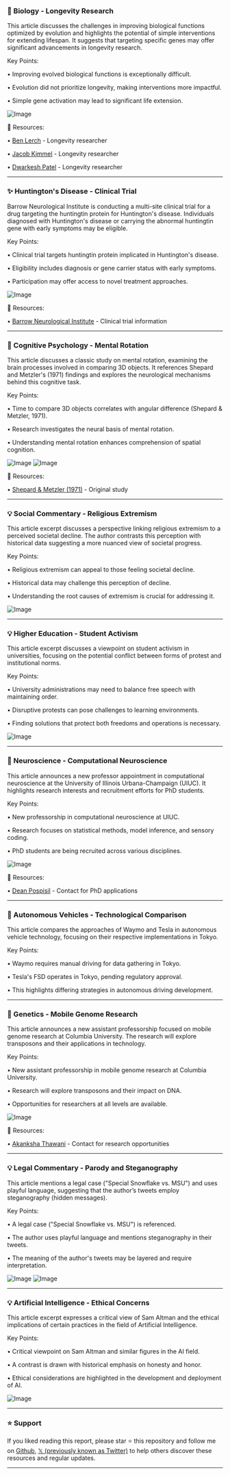 ### 🤖 Biology - Longevity Research

This article discusses the challenges in improving biological functions optimized by evolution and highlights the potential of simple interventions for extending lifespan.  It suggests that targeting specific genes may offer significant advancements in longevity research.


Key Points:

• Improving evolved biological functions is exceptionally difficult.


• Evolution did not prioritize longevity, making interventions more impactful.


• Simple gene activation may lead to significant life extension.


![Image](https://pbs.twimg.com/amplify_video_thumb/1957839248033542144/img/s3JWrDKtlNAeLvKs.jpg)

🔗 Resources:

• [Ben Lerch](https://x.com/BenLerch1) - Longevity researcher


• [Jacob Kimmel](https://x.com/jacobkimmel) - Longevity researcher


• [Dwarkesh Patel](https://x.com/dwarkesh_sp/status/1957842812604674255) - Longevity researcher


---
### ✨ Huntington's Disease - Clinical Trial

Barrow Neurological Institute is conducting a multi-site clinical trial for a drug targeting the huntingtin protein for Huntington's disease.  Individuals diagnosed with Huntington's disease or carrying the abnormal huntingtin gene with early symptoms may be eligible.


Key Points:

• Clinical trial targets huntingtin protein implicated in Huntington's disease.


• Eligibility includes diagnosis or gene carrier status with early symptoms.


• Participation may offer access to novel treatment approaches.


![Image](https://pbs.twimg.com/media/Gy08ARoWsAAZUX-?format=jpg&name=small)

🔗 Resources:

• [Barrow Neurological Institute](https://bar.rw/genhd2) - Clinical trial information


---
### 🤖 Cognitive Psychology - Mental Rotation

This article discusses a classic study on mental rotation, examining the brain processes involved in comparing 3D objects.  It references Shepard and Metzler's (1971) findings and explores the neurological mechanisms behind this cognitive task.


Key Points:

• Time to compare 3D objects correlates with angular difference (Shepard & Metzler, 1971).


• Research investigates the neural basis of mental rotation.


• Understanding mental rotation enhances comprehension of spatial cognition.


![Image](https://pbs.twimg.com/media/GyzcFNgXUAAdaft?format=png&name=900x900)
![Image](https://pbs.twimg.com/media/GyzcF1EWAAE_U-R?format=png&name=900x900)

🔗 Resources:

• [Shepard & Metzler (1971)](https://semanticscholar.org/paper/Mental-Rotation-of-Three-Dimensional-Objects-Shepard-Metzler/5add6f4067e415a6dc76c025da3d49a6524a87c0) - Original study


---
### 💡 Social Commentary - Religious Extremism

This article excerpt discusses a perspective linking religious extremism to a perceived societal decline.  The author contrasts this perception with historical data suggesting a more nuanced view of societal progress.


Key Points:

• Religious extremism can appeal to those feeling societal decline.


• Historical data may challenge this perception of decline.


•  Understanding the root causes of extremism is crucial for addressing it.


![Image](https://pbs.twimg.com/amplify_video_thumb/1958190163906977792/img/RDcjlraW2QA_xNry.jpg)

---
### 💡 Higher Education - Student Activism

This article excerpt discusses a viewpoint on student activism in universities, focusing on the potential conflict between forms of protest and institutional norms.


Key Points:

• University administrations may need to balance free speech with maintaining order.


•  Disruptive protests can pose challenges to learning environments.


•  Finding solutions that protect both freedoms and operations is necessary.


![Image](https://pbs.twimg.com/amplify_video_thumb/1958187006225154048/img/sbMOiNPxzLMzlx4k.jpg)

---
### 🤖 Neuroscience - Computational Neuroscience

This article announces a new professor appointment in computational neuroscience at the University of Illinois Urbana-Champaign (UIUC). It highlights research interests and recruitment efforts for PhD students.


Key Points:

• New professorship in computational neuroscience at UIUC.


• Research focuses on statistical methods, model inference, and sensory coding.


• PhD students are being recruited across various disciplines.


![Image](https://pbs.twimg.com/media/GyuUbzwWIAAbpkA?format=jpg&name=small)

🔗 Resources:

• [Dean Pospisil](https://x.com/deanpospisil) - Contact for PhD applications


---
### 🤖 Autonomous Vehicles - Technological Comparison

This article compares the approaches of Waymo and Tesla in autonomous vehicle technology, focusing on their respective implementations in Tokyo.


Key Points:

• Waymo requires manual driving for data gathering in Tokyo.


• Tesla's FSD operates in Tokyo, pending regulatory approval.


•  This highlights differing strategies in autonomous driving development.


---
### 🤖 Genetics - Mobile Genome Research

This article announces a new assistant professorship focused on mobile genome research at Columbia University.  The research will explore transposons and their applications in technology.


Key Points:

• New assistant professorship in mobile genome research at Columbia University.


• Research will explore transposons and their impact on DNA.


•  Opportunities for researchers at all levels are available.


![Image](https://pbs.twimg.com/media/GyurxO1acAAl8g4?format=jpg&name=small)

🔗 Resources:

• [Akanksha Thawani](https://x.com/AkankshaThawani) -  Contact for research opportunities


---
### 💡 Legal Commentary - Parody and Steganography

This article mentions a legal case ("Special Snowflake vs. MSU") and uses playful language, suggesting that the author’s tweets employ steganography (hidden messages).


Key Points:

• A legal case ("Special Snowflake vs. MSU") is referenced.


• The author uses playful language and mentions steganography in their tweets.


• The meaning of the author's tweets may be layered and require interpretation.


![Image](https://pbs.twimg.com/media/GybhoKdWgAAwe1-?format=jpg&name=small)
![Image](https://pbs.twimg.com/media/GybhoKdWkAA4-L5?format=jpg&name=900x900)


---
### 💡 Artificial Intelligence - Ethical Concerns

This article excerpt expresses a critical view of Sam Altman and the ethical implications of certain practices in the field of Artificial Intelligence.


Key Points:

• Critical viewpoint on Sam Altman and similar figures in the AI field.


•  A contrast is drawn with historical emphasis on honesty and honor.


•  Ethical considerations are highlighted in the development and deployment of AI.


![Image](https://pbs.twimg.com/media/Gyt7lPAWcAANL_9?format=jpg&name=small)


---

### ⭐️ Support

If you liked reading this report, please star ⭐️ this repository and follow me on [Github](https://github.com/Drix10), [𝕏 (previously known as Twitter)](https://x.com/DRIX_10_) to help others discover these resources and regular updates.

---